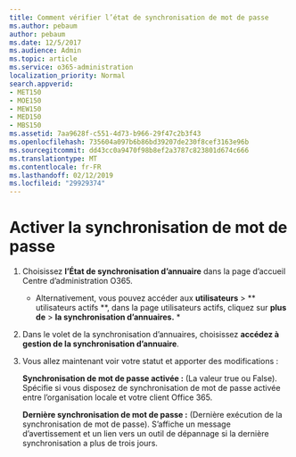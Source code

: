 ```yaml
---
title: Comment vérifier l’état de synchronisation de mot de passe
ms.author: pebaum
author: pebaum
ms.date: 12/5/2017
ms.audience: Admin
ms.topic: article
ms.service: o365-administration
localization_priority: Normal
search.appverid:
- MET150
- MOE150
- MEW150
- MED150
- MBS150
ms.assetid: 7aa9628f-c551-4d73-b966-29f47c2b3f43
ms.openlocfilehash: 735604a097b6b86bd39207de230f8cef3163e96b
ms.sourcegitcommit: dd43cc0a9470f98b8ef2a3787c823801d674c666
ms.translationtype: MT
ms.contentlocale: fr-FR
ms.lasthandoff: 02/12/2019
ms.locfileid: "29929374"
---
```

# <a name="enable-password-sync"></a>Activer la synchronisation de mot de passe

1.  Choisissez **l’État de synchronisation d’annuaire** dans la page d’accueil Centre d’administration O365. 
    
     * Alternativement, vous pouvez accéder aux **utilisateurs** \> ** utilisateurs actifs **, dans la page utilisateurs actifs, cliquez sur **plus de** \> **la synchronisation d’annuaires.** * 
    
2. Dans le volet de la synchronisation d’annuaires, choisissez **accédez à gestion de la synchronisation d’annuaire**. 
    
3. Vous allez maintenant voir votre statut et apporter des modifications :
    
    **Synchronisation de mot de passe activée :** (La valeur true ou False). Spécifie si vous disposez de synchronisation de mot de passe activée entre l’organisation locale et votre client Office 365. 
    
    **Dernière synchronisation de mot de passe :** (Dernière exécution de la synchronisation de mot de passe). S’affiche un message d’avertissement et un lien vers un outil de dépannage si la dernière synchronisation a plus de trois jours. 
    

